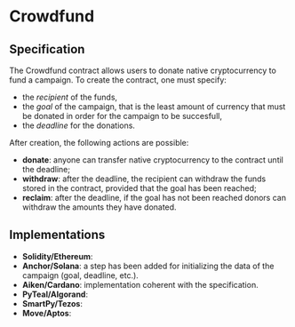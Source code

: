 # Crowdfund

## Specification

The Crowdfund contract allows users to donate native cryptocurrency to
fund a campaign.
To create the contract, one must specify:
- the *recipient* of the funds,
- the *goal* of the campaign, that is the least amount of currency that
must be donated in order for the campaign to be succesfull,
- the *deadline* for the donations.

After creation, the following actions are possible:
- **donate**: anyone can transfer native cryptocurrency to the contract
until the deadline;
- **withdraw**: after the deadline, the recipient can withdraw the funds
stored in the contract, provided that the goal has been reached;
- **reclaim**: after the deadline, if the goal has not been reached
donors can withdraw the amounts they have donated.

## Implementations

- **Solidity/Ethereum**: 
- **Anchor/Solana**: a step has been added for initializing the data of the campaign (goal, deadline, etc.).
- **Aiken/Cardano**: implementation coherent with the specification.
- **PyTeal/Algorand**:
- **SmartPy/Tezos**:
- **Move/Aptos**:
